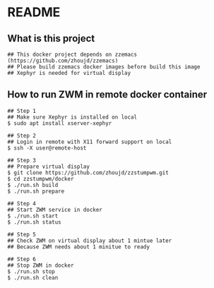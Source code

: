 README
======

## What is this project

    ## This docker project depends on zzemacs (https://github.com/zhoujd/zzemacs)
    ## Please build zzemacs docker images before build this image
    ## Xephyr is needed for virtual display

## How to run ZWM in remote docker container

    ## Step 1
    ## Make sure Xephyr is installed on local
    $ sudo apt install xserver-xephyr

    ## Step 2
    ## Login in remote with X11 forward support on local
    $ ssh -X user@remote-host

    ## Step 3
    ## Prepare virtual display
    $ git clone https://github.com/zhoujd/zzstumpwm.git
    $ cd zzstumpwm/docker
    $ ./run.sh build
    $ ./run.sh prepare

    ## Step 4
    ## Start ZWM service in docker
    $ ./run.sh start
    $ ./run.sh status

    ## Step 5
    ## Check ZWM on virtual display about 1 mintue later
    ## Because ZWM needs about 1 minitue to ready

    ## Step 6
    ## Stop ZWM in docker
    $ ./run.sh stop
    $ ./run.sh clean
